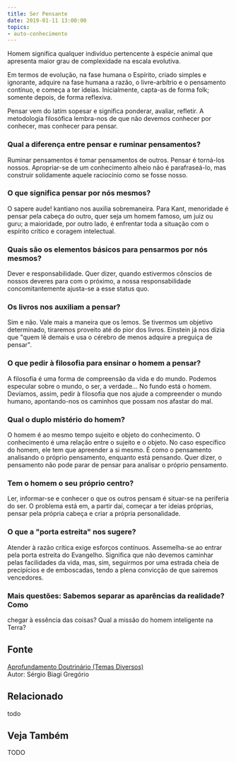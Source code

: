 ```yaml
---
title: Ser Pensante
date: 2019-01-11 13:00:00
topics: 
- auto-conhecimento
---
```


Homem significa qualquer indivíduo pertencente à espécie animal que
apresenta maior grau de complexidade na escala evolutiva.

Em termos de evolução, na fase humana o Espírito, criado simples e ignorante,
adquire na fase humana a razão, o livre-arbítrio e o pensamento contínuo, e
começa a ter ideias.  Inicialmente, capta-as de forma folk; somente depois, de
forma reflexiva.

Pensar vem do latim sopesar e significa ponderar, avaliar, refletir. A
metodologia filosófica lembra-nos de que não devemos conhecer por
conhecer, mas conhecer para pensar.

### Qual a diferença entre pensar e ruminar pensamentos?
Ruminar pensamentos é tomar pensamentos de outros. Pensar é torná-los
nossos. Apropriar-se de um conhecimento alheio não é parafraseá-lo, mas
construir solidamente aquele raciocínio como se fosse nosso.

### O que significa pensar por nós mesmos?
O sapere aude! kantiano nos auxilia sobremaneira. Para Kant,
menoridade é pensar pela cabeça do outro, quer seja um homem famoso, um
juiz ou guru; a maioridade, por outro lado, é enfrentar toda a situação
com o espírito crítico e coragem intelectual.

### Quais são os elementos básicos para pensarmos por nós mesmos?
Dever e responsabilidade. Quer dizer, quando estivermos cônscios de
nossos deveres para com o próximo, a nossa responsabilidade
concomitantemente ajusta-se a esse status quo.

### Os livros nos auxiliam a pensar?
Sim e não. Vale mais a maneira que os lemos. Se tivermos um objetivo
determinado, tiraremos proveito até do pior dos livros. Einstein já nos
dizia que "quem lê demais e usa o cérebro de menos adquire a preguiça de
pensar".

### O que pedir à filosofia para ensinar o homem a pensar?
A filosofia é uma forma de compreensão da vida e do mundo. Podemos
especular sobre o mundo, o ser, a verdade... No fundo está o homem.
Devíamos, assim, pedir à filosofia que nos ajude a compreender o mundo
humano, apontando-nos os caminhos que possam nos afastar do mal.

### Qual o duplo mistério do homem?
O homem é ao mesmo tempo sujeito e objeto do conhecimento. O
conhecimento é uma relação entre o sujeito e o objeto. No caso
específico do homem, ele tem que apreender a si mesmo. É como o
pensamento analisando o próprio pensamento, enquanto está pensando. Quer
dizer, o pensamento não pode parar de pensar para analisar o próprio
pensamento.

### Tem o homem o seu próprio centro?
Ler, informar-se e conhecer o que os outros pensam é situar-se na
periferia do ser. O problema está em, a partir daí, começar a ter ideias
próprias, pensar pela própria cabeça e criar a própria personalidade.

### O que a "porta estreita" nos sugere?
Atender à razão crítica exige esforços contínuos. Assemelha-se ao
entrar pela porta estreita do Evangelho. Significa que não devemos
caminhar pelas facilidades da vida, mas, sim, seguirmos por uma estrada
cheia de precipícios e de emboscadas, tendo a plena convicção de que
sairemos vencedores.

### Mais questões: Sabemos separar as aparências da realidade? Como
chegar à essência das coisas? Qual a missão do homem inteligente na
Terra?

## Fonte
[Aprofundamento Doutrinário (Temas Diversos)](https://sites.google.com/view/aprofundamentodoutrinario/homem-como-ser-pensante-o)  
Autor: Sérgio Biagi Gregório



## Relacionado
todo

## Veja Também
TODO


